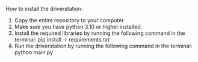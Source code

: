 How to install the driverstation:
1. Copy the entire repository to your computer.
2. Make sure you have python 3.10 or higher installed.
3. Install the required libraries by running the following command in the terminal:
pip install -r requirements.txt
4. Run the driverstation by running the following command in the terminal:
python main.py